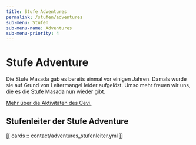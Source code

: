```yaml
---
title: Stufe Adventures
permalink: /stufen/adventures
sub-menu: Stufen
sub-menu-name: Adventures
sub-menu-priority: 4
---
```


# Stufe Adventure

Die Stufe Masada gab es bereits einmal vor einigen Jahren. Damals wurde sie auf Grund von
Leitermangel leider aufgelöst. Umso mehr freuen wir uns, die es die Stufe Masada nun wieder gibt.

[Mehr über die Aktivitäten des Cevi.](/ueber-uns)

## Stufenleiter der Stufe Adventure

[[ cards :: contact/adventures_stufenleiter.yml ]]


